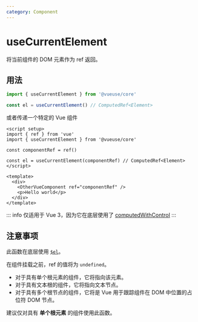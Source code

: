 ```yaml
---
category: Component
---
```


# useCurrentElement

将当前组件的 DOM 元素作为 ref 返回。

## 用法

```ts
import { useCurrentElement } from '@vueuse/core'

const el = useCurrentElement() // ComputedRef<Element>
```

或者传递一个特定的 Vue 组件

```vue
<script setup>
import { ref } from 'vue'
import { useCurrentElement } from '@vueuse/core'

const componentRef = ref()

const el = useCurrentElement(componentRef) // ComputedRef<Element>
</script>

<template>
  <div>
    <OtherVueComponent ref="componentRef" />
    <p>Hello world</p>
  </div>
</template>
```

::: info
仅适用于 Vue 3，因为它在底层使用了 [computedWithControl](https://vueuse.org/shared/computedWithControl/#manual-triggering)
:::

## 注意事项

此函数在底层使用 [`$el`](https://cn.vuejs.org/api/component-instance#el)。

在组件挂载之前，ref 的值将为 `undefined`。

- 对于具有单个根元素的组件，它将指向该元素。
- 对于具有文本根的组件，它将指向文本节点。
- 对于具有多个根节点的组件，它将是 Vue 用于跟踪组件在 DOM 中位置的占位符 DOM 节点。

建议仅对具有 **单个根元素** 的组件使用此函数。

